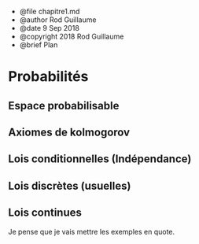 * @file chapitre1.md
* @author Rod Guillaume
* @date 9 Sep 2018
* @copyright 2018 Rod Guillaume
* @brief Plan

# Probabilités

## Espace probabilisable
## Axiomes de kolmogorov
## Lois conditionnelles (Indépendance)
## Lois discrètes (usuelles)
## Lois continues

Je pense que je vais mettre les exemples en quote.
